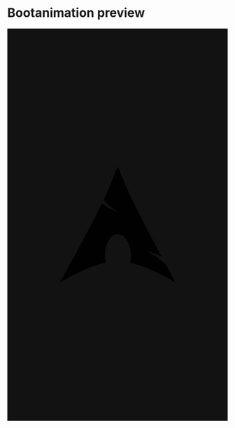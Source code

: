 # Bootanimation preview
![bootanimation.gif](https://github.com/tim241/android_bootanimation/raw/master/preview/bootanimation.gif)
